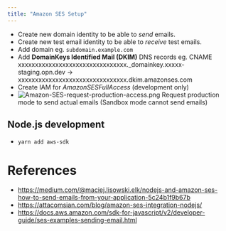 ```yaml
---
title: "Amazon SES Setup"
---
```


- Create new domain identity to be able to *send* emails.
- Create new test email identity to be able to *receive* test emails.
- Add domain eg. `subdomain.example.com`
- Add **DomainKeys Identified Mail (DKIM)** DNS records
	eg. CNAME xxxxxxxxxxxxxxxxxxxxxxxxxxxxxxxx._domainkey.xxxxx-staging.opn.dev -> xxxxxxxxxxxxxxxxxxxxxxxxxxxxxxxx.dkim.amazonses.com 
- Create IAM for _AmazonSESFullAccess_ (development only)
- ![Amazon-SES-request-production-access.png](Amazon-SES-request-production-access.png) Request production mode to send actual emails (Sandbox mode cannot send emails)

## Node.js development
- `yarn add aws-sdk`

# References
- https://medium.com/@maciej.lisowski.elk/nodejs-and-amazon-ses-how-to-send-emails-from-your-application-5c24b1f9b67b
- https://attacomsian.com/blog/amazon-ses-integration-nodejs/
- https://docs.aws.amazon.com/sdk-for-javascript/v2/developer-guide/ses-examples-sending-email.html